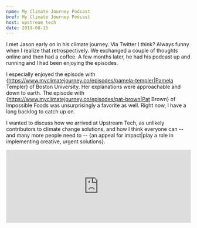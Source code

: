 ```yaml
---
name: My Climate Journey Podcast
bref: My Climate Journey Podcast
host: upstream tech
date: 2019-08-15
---
```


I met Jason early on in his climate journey. Via Twitter I think? Always
funny when I realize that retrospectively. We exchanged a couple of thoughts
online and then had a coffee. A few months later, he had his podcast up and running
and I had been enjoying the episodes.

I especially enjoyed the episode with {https://www.myclimatejourney.co/episodes/pamela-templer|Pamela Templer} of Boston University. Her explanations were approachable and down to earth. The episode with {https://www.myclimatejourney.co/episodes/pat-brown|Pat Brown} of Impossible Foods was unsurprisingly a favorite as well. Right now, I have a long backlog to catch up on.

I wanted to discuss how we arrived at Upstream Tech, as unlikely contributors to climate change solutions, and how I think everyone can -- and many more people need to -- {an appeal for impact|play a role in implementing creative, urgent solutions}.

<iframe
  height="200px"
  width="100%"
  frameborder="no"
  scrolling="no"
  seamless
  src="https://player.simplecast.com/fb83d8e0-2958-4f50-a0df-4c30154c8a0c?dark=false"
></iframe>
